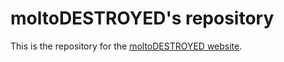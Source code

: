 # moltoDESTROYED's repository

This is the repository for the [moltoDESTROYED website](https://moltodestroyed.com).
